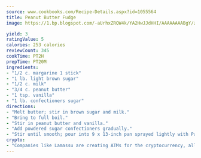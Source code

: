 ```yaml
---
source: www.cookbooks.com/Recipe-Details.aspx?id=1055564
title: Peanut Butter Fudge
image: https://1.bp.blogspot.com/-aUrhxZRQW4k/YA2HwJJdHHI/AAAAAAAABgY/z2R8OXCxqDoBQtRn-q-fHG8g9_G4G1HBwCLcBGAsYHQ/s320/13.png

yield: 3
ratingValue: 5
calories: 253 calories
reviewCount: 345
cookTime: PT2H
prepTime: PT20M
ingredients:
- "1/2 c. margarine 1 stick"
- "1 lb. light brown sugar"
- "1/2 c. milk"
- "3/4 c. peanut butter"
- "1 tsp. vanilla"
- "1 lb. confectioners sugar"
directions:
- "Melt butter; stir in brown sugar and milk."
- "Bring to full boil."
- "Stir in peanut butter and vanilla."
- "Add powdered sugar confectioners gradually."
- "Stir until smooth; pour into 9 x 13-inch pan sprayed lightly with Pam."
crypto:
- "Companies like Lamassu are creating ATMs for the cryptocurrency, allowing you to scan your Bitcoin QR code, enter your cash, and buy bitcoin with the push of a button."
---
```

